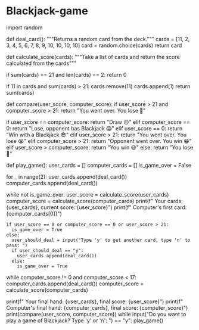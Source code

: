 # Blackjack-game
import random

def deal_card():
  """Returns a random card from the deck."""
  cards = [11, 2, 3, 4, 5, 6, 7, 8, 9, 10, 10, 10, 10]
  card = random.choice(cards)
  return card

def calculate_score(cards):
  """Take a list of cards and return the score calculated from the cards"""

  if sum(cards) == 21 and len(cards) == 2:
    return 0
  
  if 11 in cards and sum(cards) > 21:
    cards.remove(11)
    cards.append(1)
  return sum(cards)
  
def compare(user_score, computer_score):
  if user_score > 21 and computer_score > 21:
    return "You went over. You lose 😤"


  if user_score == computer_score:
    return "Draw 🙃"
  elif computer_score == 0:
    return "Lose, opponent has Blackjack 😱"
  elif user_score == 0:
    return "Win with a Blackjack 😎"
  elif user_score > 21:
    return "You went over. You lose 😭"
  elif computer_score > 21:
    return "Opponent went over. You win 😁"
  elif user_score > computer_score:
    return "You win 😃"
  else:
    return "You lose 😤"

def play_game():
  user_cards = []
  computer_cards = []
  is_game_over = False

  for _ in range(2):
    user_cards.append(deal_card())
    computer_cards.append(deal_card())

  while not is_game_over:
    user_score = calculate_score(user_cards)
    computer_score = calculate_score(computer_cards)
    print(f"   Your cards: {user_cards}, current score: {user_score}")
    print(f"   Computer's first card: {computer_cards[0]}")

    if user_score == 0 or computer_score == 0 or user_score > 21:
      is_game_over = True
    else:
      user_should_deal = input("Type 'y' to get another card, type 'n' to pass: ")
      if user_should_deal == "y":
        user_cards.append(deal_card())
      else:
        is_game_over = True
  while computer_score != 0 and computer_score < 17:
    computer_cards.append(deal_card())
    computer_score = calculate_score(computer_cards)

  print(f"   Your final hand: {user_cards}, final score: {user_score}")
  print(f"   Computer's final hand: {computer_cards}, final score: {computer_score}")
  print(compare(user_score, computer_score))
while input("Do you want to play a game of Blackjack? Type 'y' or 'n': ") == "y":
  play_game()
